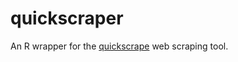 # quickscraper

An R wrapper for the [quickscrape](https://github.com/ContentMine/quickscrape)
web scraping tool.
